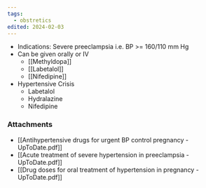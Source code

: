 ```yaml
---
tags:
  - obstretics
edited: 2024-02-03
---
```

- Indications: Severe preeclampsia i.e. BP >= 160/110 mm Hg 
- Can be given orally or IV
	- [[Methyldopa]]
	- [[Labetalol]]
	- [[Nifedipine]] 
- Hypertensive Crisis 
	- Labetalol
	- Hydralazine
	- Nifedipine

### Attachments
- [[Antihypertensive drugs for urgent BP control pregnancy - UpToDate.pdf]] 
- [[Acute treatment of severe hypertension in preeclampsia - UpToDate.pdf]]
- [[Drug doses for oral treatment of hypertension in pregnancy - UpToDate.pdf]] 
